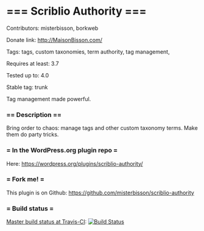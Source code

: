 # === Scriblio Authority ===

Contributors: misterbisson, borkweb

Donate link: http://MaisonBisson.com/

Tags: tags, custom taxonomies, term authority, tag management, 

Requires at least: 3.7

Tested up to: 4.0

Stable tag: trunk

Tag management made powerful.

### == Description ==

Bring order to chaos: manage tags and other custom taxonomy terms. Make them do party tricks.

### = In the WordPress.org plugin repo =

Here: https://wordpress.org/plugins/scriblio-authority/

### = Fork me! =

This plugin is on Github: https://github.com/misterbisson/scriblio-authority

### = Build status =

[Master build status at Travis-CI](https://travis-ci.org/misterbisson/scriblio-authority): [![Build Status](https://travis-ci.org/misterbisson/scriblio-authority.svg?branch=master)](https://travis-ci.org/misterbisson/scriblio-authority)
